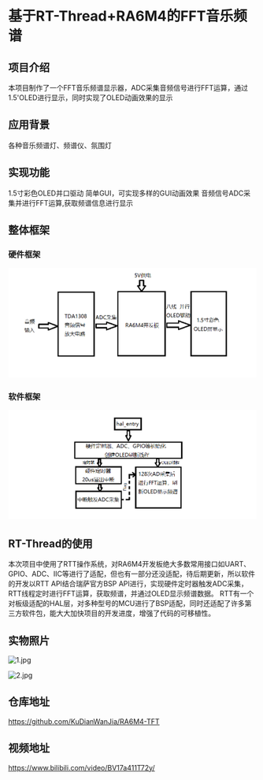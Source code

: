 # 基于RT-Thread+RA6M4的FFT音乐频谱

## 项目介绍
本项目制作了一个FFT音乐频谱显示器，ADC采集音频信号进行FFT运算，通过1.5'OLED进行显示，同时实现了OLED动画效果的显示

## 应用背景
各种音乐频谱灯、频谱仪、氛围灯

## 实现功能
1.5寸彩色OLED并口驱动
简单GUI，可实现多样的GUI动画效果
音频信号ADC采集并进行FFT运算,获取频谱信息进行显示

## 整体框架
### 硬件框架
![硬件框图.png](./硬件框图.png)

### 软件框架
![软件框图.png](./软件框图.png)

## RT-Thread的使用
本次项目中使用了RTT操作系统，对RA6M4开发板绝大多数常用接口如UART、GPIO、ADC、IIC等进行了适配，但也有一部分还没适配，待后期更新，所以软件的开发以RTT API结合瑞萨官方BSP API进行，实现硬件定时器触发ADC采集，RTT线程定时进行FFT运算，获取频谱，并通过OLED显示频谱数据。
RTT有一个对板级适配的HAL层，对多种型号的MCU进行了BSP适配，同时还适配了许多第三方软件包，能大大加快项目的开发进度，增强了代码的可移植性。

## 实物照片

![1.jpg](./图片1.jpg)

![2.jpg](./图片2.jpg)

## 仓库地址
https://github.com/KuDianWanJia/RA6M4-TFT

## 视频地址
https://www.bilibili.com/video/BV17a411T72y/
